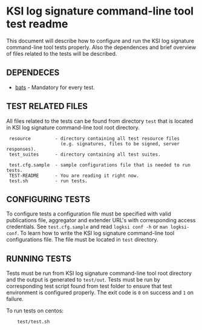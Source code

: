 # KSI log signature command-line tool test readme

 This document will describe how to configure and run the KSI log signature 
 command-line tool tests properly. Also the dependences and brief overview of 
 files related to the tests will be described.


## DEPENDECES

 * [bats](https://github.com/sstephenson/bats) - Mandatory for every test.


## TEST RELATED FILES

 All files related to the tests can be found from directory `test` that is
 located in KSI log signature command-line tool root directory.

```
 resource         - directory containing all test resource files
                    (e.g. signatures, files to be signed, server responses).
 test_suites      - directory containing all test suites.
 
 test.cfg.sample  - sample configurations file that is needed to run tests.
 TEST-README      - You are reading it right now.
 test.sh          - run tests.
```

## CONFIGURING TESTS

 To configure tests a configuration file must be specified with valid
 publications file, aggregator and extender URL's with corresponding access
 credentials. See `test.cfg.sample` and read `logksi conf -h` or `man logksi-conf`.
 To learn how to write the KSI log signature command-line tool configurations file. 
 The file must be located in `test` directory.
 
 
## RUNNING TESTS

 Tests must be run from KSI log signature command-line tool root directory and 
 the output is generated to `test/out`. Tests must be run by corresponding 
 test script found from test folder to ensure that test environment is 
 configured properly. The exit code is `0` on success and `1` on failure.
 
 To run tests on centos:
```
    test/test.sh
```